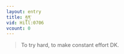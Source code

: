 ```yaml
---
layout: entry
title: རྟུན་
vid: Hill:0706
vcount: 0
---
```


> To try hard, to make constant effort DK\.


